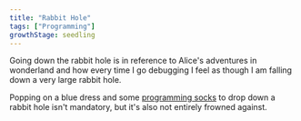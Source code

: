 ```yaml
---
title: "Rabbit Hole"
tags: ["Programming"]
growthStage: seedling
---
```


Going down the rabbit hole is in reference to Alice's adventures in wonderland and how every time I go debugging I feel as though I am falling down a very large rabbit hole.

Popping on a blue dress and some [programming socks](https://knowyourmeme.com/memes/programming-socks) to drop down a rabbit hole isn't mandatory, but it's also not entirely frowned against.